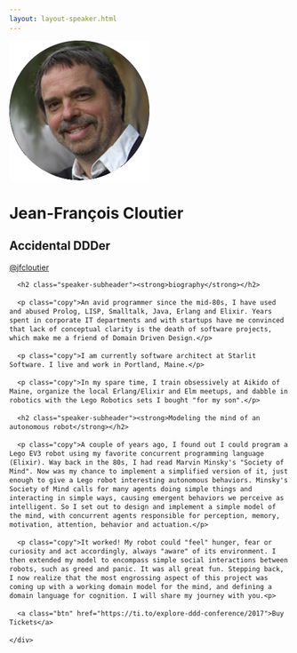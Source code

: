 ```yaml
---
layout: layout-speaker.html
---
```


<div class="container section featured-speaker">
  <div class="row">
    <div class="col-xs-12 col-sm-2 img-container">
      <img class="speaker-page-img" src="../img/speakers/Jean-Francois-Cloutier-ON.png" />
      </div>
    <div class="col-xs-12 col-sm-10 copy-container">
      <h1 class="speaker-header">Jean-François Cloutier</h1>
      <h2 class="speaker-subtitle">Accidental DDDer</h2>
      <p class="copy"><a class="speaker-handle" href="https://twitter.com/@jfcloutier" target="_blank">@jfcloutier</a></p>

      <h2 class="speaker-subheader"><strong>biography</strong></h2>

      <p class="copy">An avid programmer since the mid-80s, I have used and abused Prolog, LISP, Smalltalk, Java, Erlang and Elixir. Years spent in corporate IT departments and with startups have me convinced that lack of conceptual clarity is the death of software projects, which make me a friend of Domain Driven Design.</p>

      <p class="copy">I am currently software architect at Starlit Software. I live and work in Portland, Maine.</p>

      <p class="copy">In my spare time, I train obsessively at Aikido of Maine, organize the local Erlang/Elixir and Elm meetups, and dabble in robotics with the Lego Robotics sets I bought "for my son".</p>

      <h2 class="speaker-subheader"><strong>Modeling the mind of an autonomous robot</strong></h2>

      <p class="copy">A couple of years ago, I found out I could program a Lego EV3 robot using my favorite concurrent programming language (Elixir). Way back in the 80s, I had read Marvin Minsky's "Society of Mind". Now was my chance to implement a simplified version of it, just enough to give a Lego robot interesting autonomous behaviors. Minsky's Society of Mind calls for many agents doing simple things and interacting in simple ways, causing emergent behaviors we perceive as intelligent. So I set out to design and implement a simple model of the mind, with concurrent agents responsible for perception, memory, motivation, attention, behavior and actuation.</p>

      <p class="copy">It worked! My robot could "feel" hunger, fear or curiosity and act accordingly, always "aware" of its environment. I then extended my model to encompass simple social interactions between robots, such as greed and panic. It was all great fun. Stepping back, I now realize that the most engrossing aspect of this project was coming up with a working domain model for the mind, and defining a domain language for cognition. I will share my journey with you.<p>

      <a class="btn" href="https://ti.to/explore-ddd-conference/2017">Buy Tickets</a>

    </div>
</div>
</div>

